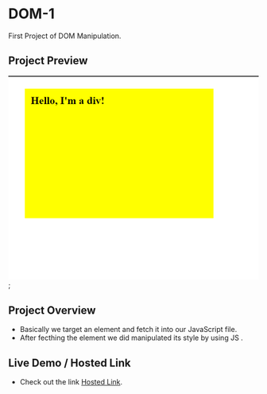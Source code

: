 # DOM-1
First Project of DOM Manipulation.

## Project Preview
 ![Project look like :- ](Screenshot_1.png);

## Project Overview
- Basically we target an element and fetch it into our JavaScript file.
- After fecthing the element we did manipulated its style by using JS .

## Live Demo / Hosted Link
- Check out the link [Hosted Link](https://mohitnegi16.github.io/DOM-1/).




